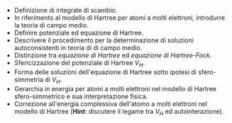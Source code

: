 - Definizione di integrale di scambio.
- In riferimento al modello di Hartree per atomi a molti elettroni, introdurre la teoria di campo medio.
- Definire potenziale ed equazione di Hartree.
- Descrivere il procedimento per la determinazione di soluzioni autoconsistenti in teoria di di campo medio.
- Distinzione tra <i>equazione di Hartree</i> ed <i>equazione di Hartree-Fock</i>.
- Sfericizzazione del potenziale di Hartree $V_H$.
- Forma delle soluzioni dell'equazione di Hartree sotto ipotesi di sfero-simmetria di $V_H$.
- Gerarchia in energia per atomi a molti elettroni nel modello di Hartree sfero-simmetrico e sua interpretazione fisica.
- Correzione all'energia complessiva dell'atomo a molti elettroni nel modello di Hartree (<b>Hint</b>: discutere il
  legame tra $V_H$ ed autointerazione).
